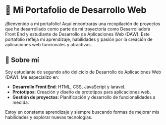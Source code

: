 
# 📂 Mi Portafolio de Desarrollo Web  

¡Bienvenido a mi portafolio! Aquí encontrarás una recopilación de proyectos que he desarrollado como parte de mi trayectoria como Desarrolladora Front End y estudiante de Desarrollo de Aplicaciones Web (DAW). Este portafolio refleja mi aprendizaje, habilidades y pasión por la creación de aplicaciones web funcionales y atractivas.  

## 🌟 Sobre mí  
Soy estudiante de segundo año del ciclo de Desarrollo de Aplicaciones Web (DAW). Me especializo en:  
- **Desarrollo Front End**: HTML, CSS, JavaScript y laravel.  
- **Prototipos**: Creación y diseño de prototipos para aplicaciones web.  
- **Gestión de proyectos**: Planificación y desarrollo de funcionalidades a medida.  

Estoy en constante aprendizaje y siempre buscando formas de mejorar mis habilidades y explorar nuevas tecnologías.  
